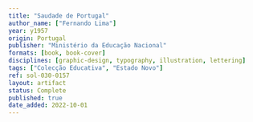 ```yaml
---
title: "Saudade de Portugal"
author_name: ["Fernando Lima"]
year: y1957
origin: Portugal
publisher: "Ministério da Educação Nacional"
formats: [book, book-cover]
disciplines: [graphic-design, typography, illustration, lettering]
tags: ["Colecção Educativa", "Estado Novo"]
ref: sol-030-0157
layout: artifact
status: Complete
published: true
date_added: 2022-10-01
---
```


